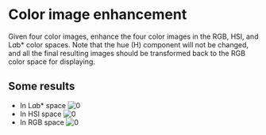 # Color image enhancement
Given four color images, enhance the four color images in the RGB, HSI, and L*a*b* color spaces.
Note that the hue (H) component will not be changed, and all the final resulting images should be transformed back to the RGB color space for displaying.
## Some results
- In L*a*b* space
  ![0](https://github.com/yuu200219/Image-Processing/assets/85803667/88a85c32-df5b-4a20-a055-bcf8421db6b6)
- In HSI space
  ![0](https://github.com/yuu200219/Image-Processing/assets/85803667/29c49341-5942-43b3-8235-fa99c6a94b6e)
- In RGB space
  ![0](https://github.com/yuu200219/Image-Processing/assets/85803667/974e4d52-3673-4479-83e0-44e02d4e03cc)
